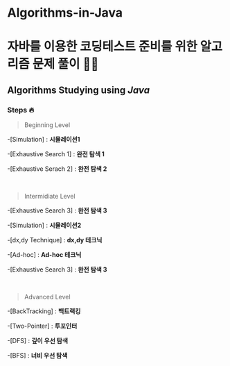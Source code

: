 # Algorithms-in-Java
# **자바**를 이용한 코딩테스트 준비를 위한 알고리즘 문제 풀이 👨‍💻
## Algorithms Studying using **_Java_**


 ### Steps 🔥

> Beginning Level

-[Simulation] : **시뮬레이션1**<br>

-[Exhaustive Search 1] : **완전 탐색 1**<br>

-[Exhaustive Serach 2] : **완전 탐색 2**<br>

<br>



> Intermidiate Level 

-[Exhaustive Search 3] : **완전 탐색 3**<br>

-[Simulation] : **시뮬레이션2**<br>

-[dx,dy Technique] : **dx,dy 테크닉**<br>

-[Ad-hoc] : **Ad-hoc 테크닉**<br>

-[Exhaustive Search 3] : **완전 탐색 3**<br>

<br>

> Advanced Level

-[BackTracking] : **백트랙킹**<br>

-[Two-Pointer] : **투포인터**<br>

-[DFS] : **깊이 우선 탐색**<br>

-[BFS] : **너비 우선 탐색**<br>

